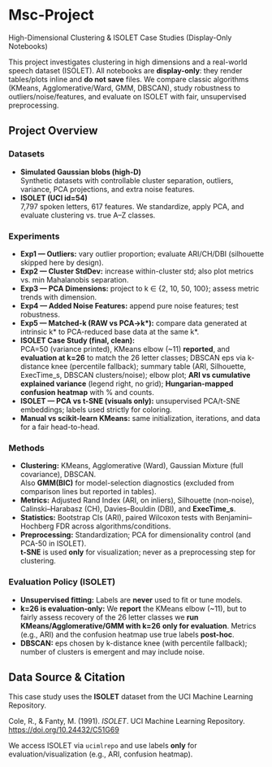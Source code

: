 # Msc-Project
High-Dimensional Clustering & ISOLET Case Studies (Display-Only Notebooks)

This project investigates clustering in high dimensions and a real-world speech dataset (ISOLET). All notebooks are **display-only**: they render tables/plots inline and **do not save** files. We compare classic algorithms (KMeans, Agglomerative/Ward, GMM, DBSCAN), study robustness to outliers/noise/features, and evaluate on ISOLET with fair, unsupervised preprocessing.

## Project Overview

### Datasets
- **Simulated Gaussian blobs (high-D)**  
  Synthetic datasets with controllable cluster separation, outliers, variance, PCA projections, and extra noise features.
- **ISOLET (UCI id=54)**  
  7,797 spoken letters, 617 features. We standardize, apply PCA, and evaluate clustering vs. true A–Z classes.

### Experiments
- **Exp1 — Outliers:** vary outlier proportion; evaluate ARI/CH/DBI (silhouette skipped here by design).
- **Exp2 — Cluster StdDev:** increase within-cluster std; also plot metrics vs. min Mahalanobis separation.
- **Exp3 — PCA Dimensions:** project to k ∈ {2, 10, 50, 100}; assess metric trends with dimension.
- **Exp4 — Added Noise Features:** append pure noise features; test robustness.
- **Exp5 — Matched-k (RAW vs PCA→k\*):** compare data generated at intrinsic k\* to PCA-reduced base data at the same k\*.
- **ISOLET Case Study (final, clean):**  
  PCA=50 (variance printed), KMeans elbow (~11) **reported**, and **evaluation at k=26** to match the 26 letter classes; DBSCAN eps via k-distance knee (percentile fallback); summary table (ARI, Silhouette, ExecTime_s, DBSCAN clusters/noise); elbow plot; **ARI vs cumulative explained variance** (legend right, no grid); **Hungarian-mapped confusion heatmap** with % and counts.
- **ISOLET — PCA vs t-SNE (visuals only):** unsupervised PCA/t-SNE embeddings; labels used strictly for coloring.
- **Manual vs scikit-learn KMeans:** same initialization, iterations, and data for a fair head-to-head.

### Methods
- **Clustering:** KMeans, Agglomerative (Ward), Gaussian Mixture (full covariance), DBSCAN.  
  Also **GMM(BIC)** for model-selection diagnostics (excluded from comparison lines but reported in tables).
- **Metrics:** Adjusted Rand Index (ARI, on inliers), Silhouette (non-noise), Calinski–Harabasz (CH), Davies–Bouldin (DBI), and **ExecTime_s**.
- **Statistics:** Bootstrap CIs (ARI), paired Wilcoxon tests with Benjamini–Hochberg FDR across algorithms/conditions.
- **Preprocessing:** Standardization; PCA for dimensionality control (and PCA-50 in ISOLET).  
  **t-SNE** is used **only** for visualization; never as a preprocessing step for clustering.

### Evaluation Policy (ISOLET)
- **Unsupervised fitting:** Labels are **never** used to fit or tune models.  
- **k=26 is evaluation-only:** We **report** the KMeans elbow (~11), but to fairly assess recovery of the 26 letter classes we **run KMeans/Agglomerative/GMM with k=26** **only for evaluation**. Metrics (e.g., ARI) and the confusion heatmap use true labels **post-hoc**.  
- **DBSCAN:** eps chosen by k-distance knee (with percentile fallback); number of clusters is emergent and may include noise.

## Data Source & Citation

This case study uses the **ISOLET** dataset from the UCI Machine Learning Repository.

Cole, R., & Fanty, M. (1991). *ISOLET*. UCI Machine Learning Repository. https://doi.org/10.24432/C51G69

We access ISOLET via `ucimlrepo` and use labels **only** for evaluation/visualization (e.g., ARI, confusion heatmap).
